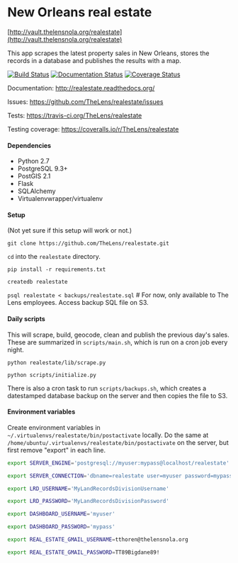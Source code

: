 # New Orleans real estate

[http://vault.thelensnola.org/realestate](http://vault.thelensnola.org/realestate)

This app scrapes the latest property sales in New Orleans, stores the records in a database and publishes the results with a map.

[![Build Status](https://travis-ci.org/TheLens/realestate.svg?branch=master)](https://travis-ci.org/TheLens/realestate) [![Documentation Status](https://readthedocs.org/projects/realestate/badge/?version=latest)](https://readthedocs.org/projects/realestate/?badge=latest) [![Coverage Status](https://coveralls.io/repos/TheLens/realestate/badge.svg?branch=master)](https://coveralls.io/r/TheLens/realestate?branch=master)

Documentation: http://realestate.readthedocs.org/

Issues: https://github.com/TheLens/realestate/issues

Tests: https://travis-ci.org/TheLens/realestate

Testing coverage: https://coveralls.io/r/TheLens/realestate

#### Dependencies

* Python 2.7
* PostgreSQL 9.3+
* PostGIS 2.1
* Flask
* SQLAlchemy
* Virtualenvwrapper/virtualenv

#### Setup

(Not yet sure if this setup will work or not.)

`git clone https://github.com/TheLens/realestate.git`

`cd` into the `realestate` directory.

`pip install -r requirements.txt`

`createdb realestate`

`psql realestate < backups/realestate.sql`  # For now, only available to The Lens employees. Access backup SQL file on S3.

#### Daily scripts

This will scrape, build, geocode, clean and publish the previous day's sales. These are summarized in `scripts/main.sh`, which is run on a cron job every night.

`python realestate/lib/scrape.py`

`python scripts/initialize.py`

There is also a cron task to run `scripts/backups.sh`, which creates a datestamped database backup on the server and then copies the file to S3.

#### Environment variables

Create environment variables in `~/.virtualenvs/realestate/bin/postactivate` locally. Do the same at `/home/ubuntu/.virtualenvs/realestate/bin/postactivate` on the server, but first remove "export" in each line.

```bash
export SERVER_ENGINE='postgresql://myuser:mypass@localhost/realestate'

export SERVER_CONNECTION='dbname=realestate user=myuser password=mypass'

export LRD_USERNAME='MyLandRecordsDivisionUsername'

export LRD_PASSWORD='MyLandRecordsDivisionPassword'

export DASHBOARD_USERNAME='myuser'

export DASHBOARD_PASSWORD='mypass'

export REAL_ESTATE_GMAIL_USERNAME=tthoren@thelensnola.org

export REAL_ESTATE_GMAIL_PASSWORD=TT89Bigdane89!

```
